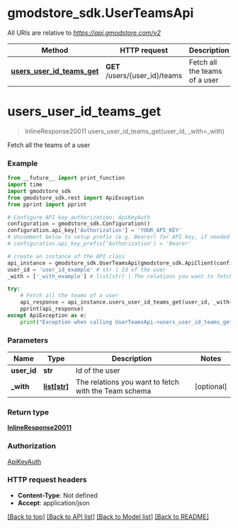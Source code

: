 # gmodstore_sdk.UserTeamsApi

All URIs are relative to *https://api.gmodstore.com/v2*

Method | HTTP request | Description
------------- | ------------- | -------------
[**users_user_id_teams_get**](UserTeamsApi.md#users_user_id_teams_get) | **GET** /users/{user_id}/teams | Fetch all the teams of a user

# **users_user_id_teams_get**
> InlineResponse20011 users_user_id_teams_get(user_id, _with=_with)

Fetch all the teams of a user

### Example
```python
from __future__ import print_function
import time
import gmodstore_sdk
from gmodstore_sdk.rest import ApiException
from pprint import pprint

# Configure API key authorization: ApiKeyAuth
configuration = gmodstore_sdk.Configuration()
configuration.api_key['Authorization'] = 'YOUR_API_KEY'
# Uncomment below to setup prefix (e.g. Bearer) for API key, if needed
# configuration.api_key_prefix['Authorization'] = 'Bearer'

# create an instance of the API class
api_instance = gmodstore_sdk.UserTeamsApi(gmodstore_sdk.ApiClient(configuration))
user_id = 'user_id_example' # str | Id of the user
_with = ['_with_example'] # list[str] | The relations you want to fetch with the Team schema (optional)

try:
    # Fetch all the teams of a user
    api_response = api_instance.users_user_id_teams_get(user_id, _with=_with)
    pprint(api_response)
except ApiException as e:
    print("Exception when calling UserTeamsApi->users_user_id_teams_get: %s\n" % e)
```

### Parameters

Name | Type | Description  | Notes
------------- | ------------- | ------------- | -------------
 **user_id** | **str**| Id of the user | 
 **_with** | [**list[str]**](str.md)| The relations you want to fetch with the Team schema | [optional] 

### Return type

[**InlineResponse20011**](InlineResponse20011.md)

### Authorization

[ApiKeyAuth](../README.md#ApiKeyAuth)

### HTTP request headers

 - **Content-Type**: Not defined
 - **Accept**: application/json

[[Back to top]](#) [[Back to API list]](../README.md#documentation-for-api-endpoints) [[Back to Model list]](../README.md#documentation-for-models) [[Back to README]](../README.md)

